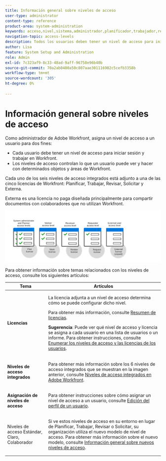 ```yaml
---
title: Información general sobre niveles de acceso
user-type: administrator
content-type: reference
product-area: system-administration
keywords: acceso,nivel,sistema,administrador,planificador,trabajador,revisor,solicitante,externo,usuario
navigation-topic: access-levels
description: Todos los usuarios deben tener un nivel de acceso para iniciar sesión y trabajar en Workfront. El nivel de acceso se utiliza para controlar lo que un usuario puede ver y hacer con determinados objetos y áreas de Workfront. Cada uno de los seis niveles de acceso integrados se adjunta a una de las cinco licencias de Workfront, que son Planificación, Trabajo, Revisión, Solicitud y Externa.
author: Lisa
feature: System Setup and Administration
role: Admin
exl-id: 7c323af9-8c33-48ad-9aff-96758e96b40b
source-git-commit: 70a2ab0400a50c807aae301116902c5cefb3358b
workflow-type: tm+mt
source-wordcount: '305'
ht-degree: 0%

---
```


# Información general sobre niveles de acceso

<!-- Audited: 12/2023 -->

Como administrador de Adobe Workfront, asigna un nivel de acceso a un usuario para dos fines:

* Cada usuario debe tener un nivel de acceso para iniciar sesión y trabajar en Workfront.
* Los niveles de acceso controlan lo que un usuario puede ver y hacer con determinados objetos y áreas de Workfront.

Cada uno de los seis niveles de acceso integrados está adjunto a una de las cinco licencias de Workfront: Planificar, Trabajar, Revisar, Solicitar y Externa.

Externa es una licencia no paga diseñada principalmente para compartir documentos con colaboradores que no utilizan Workfront.

![](assets/access-levels-and-licenses-old.png)

Para obtener información sobre temas relacionados con los niveles de acceso, consulte los siguientes artículos:

<table style="table-layout:auto"> 
 <col> 
 <col> 
 <thead> 
  <tr> 
   <th>Tema</th> 
   <th>Artículos</th> 
  </tr> 
 </thead> 
 <tbody> 
  <tr> 
   <td><p><strong>Licencias</strong></p></td> 
   <td> <p>La licencia adjunta a un nivel de acceso determina cómo se puede configurar dicho nivel.</p> <p>Para obtener más información, consulte <a href="../../../administration-and-setup/add-users/access-levels-and-object-permissions/wf-licenses.md" class="MCXref xref">Resumen de licencias</a>.</p> <p><strong>Sugerencia</strong>: Puede ver qué nivel de acceso y licencia se asigna a cada usuario en una lista de usuarios o un informe. Para obtener instrucciones, consulte <a href="../../../administration-and-setup/add-users/access-levels-and-object-permissions/list-access-levels-and-licenses-for-your-users.md" class="MCXref xref">Enumerar los niveles de acceso y las licencias de los usuarios</a>.</p> </td> 
  </tr> 
  <tr> 
   <td><strong>Niveles de acceso integrados</strong></td> 
   <td> <p>Para obtener más información sobre los 6 niveles de acceso integrados que se muestran en la imagen anterior, consulte <a href="../../../administration-and-setup/add-users/access-levels-and-object-permissions/default-access-levels-in-workfront.md" class="MCXref xref">Niveles de acceso integrados en Adobe Workfront</a>.</p> </td> 
  </tr> 
  <tr> 
   <td><strong>Asignación de niveles de acceso</strong></td> 
   <td> <p>Para obtener instrucciones sobre cómo asignar un nivel de acceso a un usuario, consulte <a href="../../../administration-and-setup/add-users/create-and-manage-users/edit-a-users-profile.md" class="MCXref xref">Edición del perfil de un usuario</a>.</p> </td> 
  </tr> 
  <tr> 
   <td>Niveles de acceso Estándar, Claro, Colaborador</td> 
   <td> <p>Si ve estos niveles de acceso en su entorno en lugar de Planificar, Trabajar, Revisar o Solicitar, su organización utiliza el nuevo modelo de nivel de acceso. Para obtener más información sobre el nuevo modelo, consulte <a href="../../../administration-and-setup/add-users/how-access-levels-work/access-level-overview.md" class="MCXref xref">Información general sobre nuevos niveles de acceso</a>.</p> </td> 
  </tr> 
  <!--
  <tr> 
   <td>Access levels and proofing</td> 
   <td> <p>Your users' access levels can affect proofing for each permission profile. For more information, see the section in the article .</p> </td> 
  </tr> 
  -->
 </tbody> 
</table>
